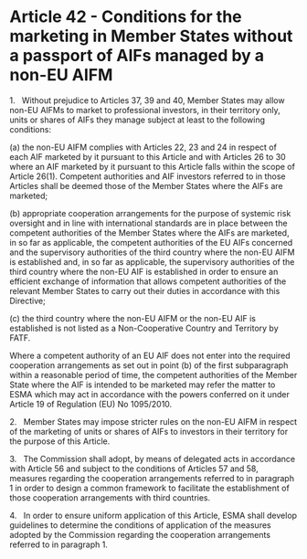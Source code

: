 # Article 42 - Conditions for the marketing in Member States without a passport of AIFs managed by a non-EU AIFM


1.   Without prejudice to Articles 37, 39 and 40, Member States may allow non-EU AIFMs to market to professional investors, in their territory only, units or shares of AIFs they manage subject at least to the following conditions:

(a) the non-EU AIFM complies with Articles 22, 23 and 24 in respect of each AIF marketed by it pursuant to this Article and with Articles 26 to 30 where an AIF marketed by it pursuant to this Article falls within the scope of Article 26(1). Competent authorities and AIF investors referred to in those Articles shall be deemed those of the Member States where the AIFs are marketed;

(b) appropriate cooperation arrangements for the purpose of systemic risk oversight and in line with international standards are in place between the competent authorities of the Member States where the AIFs are marketed, in so far as applicable, the competent authorities of the EU AIFs concerned and the supervisory authorities of the third country where the non-EU AIFM is established and, in so far as applicable, the supervisory authorities of the third country where the non-EU AIF is established in order to ensure an efficient exchange of information that allows competent authorities of the relevant Member States to carry out their duties in accordance with this Directive;

(c) the third country where the non-EU AIFM or the non-EU AIF is established is not listed as a Non-Cooperative Country and Territory by FATF.

Where a competent authority of an EU AIF does not enter into the required cooperation arrangements as set out in point (b) of the first subparagraph within a reasonable period of time, the competent authorities of the Member State where the AIF is intended to be marketed may refer the matter to ESMA which may act in accordance with the powers conferred on it under Article 19 of Regulation (EU) No 1095/2010.

2.   Member States may impose stricter rules on the non-EU AIFM in respect of the marketing of units or shares of AIFs to investors in their territory for the purpose of this Article.

3.   The Commission shall adopt, by means of delegated acts in accordance with Article 56 and subject to the conditions of Articles 57 and 58, measures regarding the cooperation arrangements referred to in paragraph 1 in order to design a common framework to facilitate the establishment of those cooperation arrangements with third countries.

4.   In order to ensure uniform application of this Article, ESMA shall develop guidelines to determine the conditions of application of the measures adopted by the Commission regarding the cooperation arrangements referred to in paragraph 1.

